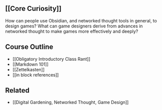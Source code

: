 [[Core Curiosity]]
---
How can people use Obsidian, and networked thought tools in general, to design games? What can game designers derive from advances in networked thought to make games more effectively and deeply?

Course Outline
---
- [[Obligatory Introductory Class Rant]]
- [[Markdown 101]]
- [[Zettelkasten]]
- [[in block references]]

Related
---
- [[Digital Gardening, Networked Thought, Game Design]]
